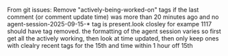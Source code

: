 From git issues: Remove "actively-being-worked-on" tags if the last comment (or comment update time) was more than
  20 minutes ago and no agent-session-2025-09-15-* tag is present.look closley for exampe 1117 should have tag
  removed. the formatting of the agent session varies so first get all the actively working, then look at time
  updated, then only keep ones with clealry recent tags for the 15th and time within 1 hour off 15th